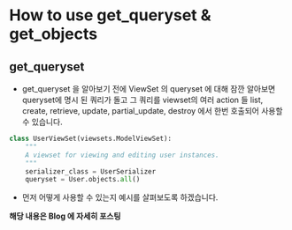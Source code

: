 # How to use get_queryset & get_objects

## get_queryset

- get_queryset 을 알아보기 전에 ViewSet 의 queryset 에 대해 잠깐 알아보면 queryset에 명시 된 쿼리가 돌고 그 쿼리를 viewset의 여러 action 들 list, create, retrieve, update, partial_update, destroy 에서 한번 호출되어 사용할 수 있습니다.

```python
class UserViewSet(viewsets.ModelViewSet):
    """
    A viewset for viewing and editing user instances.
    """
    serializer_class = UserSerializer
    queryset = User.objects.all()
```

- 먼저 어떻게 사용할 수 있는지 예시를 살펴보도록 하겠습니다.

**해당 내용은 Blog 에 자세히 포스팅**